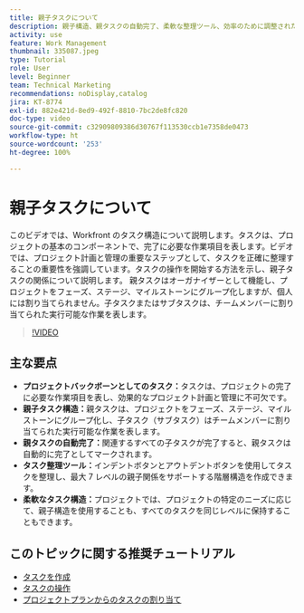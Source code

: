 ```yaml
---
title: 親子タスクについて
description: 親子構造、親タスクの自動完了、柔軟な整理ツール、効率のために調整されたタスク構造を使用して、タスクを基盤としてプロジェクト管理を最適化します。
activity: use
feature: Work Management
thumbnail: 335087.jpeg
type: Tutorial
role: User
level: Beginner
team: Technical Marketing
recommendations: noDisplay,catalog
jira: KT-8774
exl-id: 882e421d-8ed9-492f-8810-7bc2de8fc820
doc-type: video
source-git-commit: c32909809386d30767f113530ccb1e7358de0473
workflow-type: ht
source-wordcount: '253'
ht-degree: 100%

---
```


# 親子タスクについて

このビデオでは、Workfront のタスク構造について説明します。タスクは、プロジェクトの基本のコンポーネントで、完了に必要な作業項目を表します。ビデオでは、プロジェクト計画と管理の重要なステップとして、タスクを正確に整理することの重要性を強調しています。タスクの操作を開始する方法を示し、親子タスクの関係について説明します。
親タスクはオーガナイザーとして機能し、プロジェクトをフェーズ、ステージ、マイルストーンにグループ化しますが、個人には割り当てられません。子タスクまたはサブタスクは、チームメンバーに割り当てられた実行可能な作業を表します。

>[!VIDEO](https://video.tv.adobe.com/v/335087/?quality=12&learn=on&enablevpops)

## 主な要点

* **プロジェクトバックボーンとしてのタスク：**&#x200B;タスクは、プロジェクトの完了に必要な作業項目を表し、効果的なプロジェクト計画と管理に不可欠です。
* **親子タスク構造：**&#x200B;親タスクは、プロジェクトをフェーズ、ステージ、マイルストーンにグループ化し、子タスク（サブタスク）はチームメンバーに割り当てられた実行可能な作業を表します。
* **親タスクの自動完了：**&#x200B;関連するすべての子タスクが完了すると、親タスクは自動的に完了としてマークされます。
* **タスク整理ツール：**&#x200B;インデントボタンとアウトデントボタンを使用してタスクを整理し、最大 7 レベルの親子関係をサポートする階層構造を作成できます。
* **柔軟なタスク構造：**&#x200B;プロジェクトでは、プロジェクトの特定のニーズに応じて、親子構造を使用することも、すべてのタスクを同じレベルに保持することもできます。


## このトピックに関する推奨チュートリアル

* [タスクを作成](/help/manage-work/tasks/how-to-create-tasks.md)
* [タスクの操作](/help/manage-work/tasks/work-with-tasks.md)
* [プロジェクトプランからのタスクの割り当て](/help/manage-work/tasks/assign-tasks-from-the-project-plan.md)

